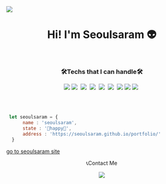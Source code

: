 
<img src="https://capsule-render.vercel.app/api?type=wave&color=auto&height=300&section=header&text=Fun%20wave&fontSize=90" />
<h1 align="center">Hi! I'm Seoulsaram 👽</h1>
<br>
<h3 align="center">🛠Techs that I can handle🛠</h3>
<p align="center">
<img src="https://img.shields.io/badge/-Reactjs-red"/>&nbsp;<img src="https://img.shields.io/badge/-JavaScript(ES6)-red"/>&nbsp;
<img src="https://img.shields.io/badge/-Java-green"/>&nbsp;
<img src="https://img.shields.io/badge/-Spring-green"/>&nbsp;
<img src="https://img.shields.io/badge/-Oracle-green"/>&nbsp;
  <img src="https://img.shields.io/badge/-Redux-pink"/>&nbsp;
<img src="https://img.shields.io/badge/-MongoDB-green"/>&nbsp;<img src="https://img.shields.io/badge/-Git-black"/>
  <img src="https://img.shields.io/badge/-TypeScript-orange"/>&nbsp;
</p>
<br>

  <br>
  
  
  ```javascript
   let seoulsaram = {
        name : 'seoulsaram',
        state : '🌟happy🌟',
        address : 'https://seoulsaram.github.io/portfolio/'
    }
  ```
  

  <a align="center" href="https://seoulsaram.github.io/portfolio/">go to seoulsaram site</a>
  
  <p align="center">📞Contact Me</p>
  <p align="center">
    <a href="mailto:kasts91@naver.com"><img src="https://img.shields.io/badge/ContactMe-EA4335?style=flat-square&logo=Gmail&logoColor=white&link=kasts91@naver.com"/></a>

  </p>
<br>

<!--
**seoulsaram/seoulsaram** is a ✨ _special_ ✨ repository because its `README.md` (this file) appears on your GitHub profile.

Here are some ideas to get you started:

- 🔭 I’m currently working on ...
- 🌱 I’m currently learning ...
- 👯 I’m looking to collaborate on ...
- 🤔 I’m looking for help with ...
- 💬 Ask me about ...
- 📫 How to reach me: ...
- 😄 Pronouns: ...
- ⚡ Fun fact: ..
-->
